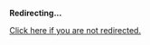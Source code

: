 <!DOCTYPE html>
<html>
<head>
<title>Redirecting...</title>
<link rel="canonical" href="http://home.jle0.com:4111/entry/intro-to-machines-arrows-part-1-stream-and.md"/>
<meta http-equiv="content-type" content="text/html; charset=utf-8" />
<meta http-equiv="refresh" content="0; url=#{destination_path}" />
</head>
<body>
  <p><strong>Redirecting...</strong></p>
  <p><a href='http://home.jle0.com:4111/entry/intro-to-machines-arrows-part-1-stream-and.md'>Click here if you are not redirected.</a></p>
  <script>
    document.location.href = "http://home.jle0.com:4111/entry/intro-to-machines-arrows-part-1-stream-and.md";
  </script>
</body>
</html>
